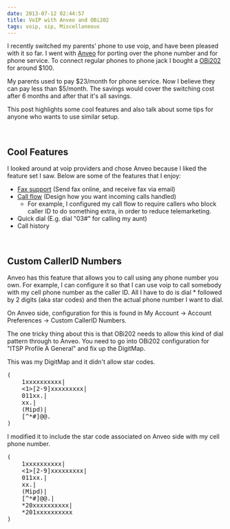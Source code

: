 ```yaml
---
date: 2013-07-12 02:44:57
title: VoIP with Anveo and OBi202
tags: voip, sip, Miscellaneous
---
```

I recently switched my parents' phone to use voip, and have been pleased with it
so far. I went with [Anveo][1] for porting over the phone number and for phone
service. To connect regular phones to phone jack I bought a [OBi202][2] for
around $100.

My parents used to pay $23/month for phone service. Now I believe they can pay
less than $5/month. The savings would cover the switching cost after 6 months
and after that it's all savings.

This post highlights some cool features and also talk about some tips for anyone
who wants to use similar setup.

<br>

## **Cool Features**

I looked around at voip providers and chose Anveo because I liked the feature
set I saw. Below are some of the features that I enjoy:

- [Fax support][3] (Send fax online, and receive fax via email)
- [Call flow][4] (Design how you want incoming calls handled)
    - For example, I configured my call flow to require callers who block caller
      ID to do something extra, in order to reduce telemarketing.
- Quick dial (E.g. dial "03#" for calling my aunt)
- Call history

<br>

## **Custom CallerID Numbers**
Anveo has this feature that allows you to call using any phone number you own.
For example, I can configure it so that I can use voip to call somebody with my
cell phone number as the caller ID. All I have to do is dial * followed by 2
digits (aka star codes) and then the actual phone number I want to dial.

On Anveo side, configuration for this is found in My Account -> Account
Preferences -> Custom CallerID Numbers.

The one tricky thing about this is that OBi202 needs to allow this kind of dial
pattern through to Anveo. You need to go into OBi202 configuration for "ITSP
Profile A General" and fix up the DigitMap.

This was my DigitMap and it didn't allow star codes.
<pre>
(
    1xxxxxxxxxx|
    <1>[2-9]xxxxxxxxx|
    011xx.|
    xx.|
    (Mipd)|
    [^*#]@@.
)
</pre>

I modified it to include the star code associated on Anveo side with my cell
phone number.

<pre>
(
    1xxxxxxxxxx|
    <1>[2-9]xxxxxxxxx|
    011xx.|
    xx.|
    (Mipd)|
    [^*#]@@.|
    *20xxxxxxxxxx|
    *201xxxxxxxxxx
)
</pre>


  [1]: http://anveo.com/
  [2]: http://www.obihai.com/obi202pr.html
  [3]: http://anveo.com/consumer/features.asp?code=faxinout
  [4]: http://anveo.com/consumer/features.asp?code=ivrcallflow
